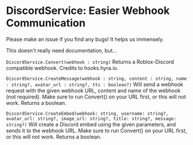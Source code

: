# DiscordService: Easier Webhook Communication

Please make an issue if you find any bugs! It helps us immensely.

This doesn't really need documentation, but...

```DiscordService.Convert(webhook : string)```
Returns a Roblox-Discord compatible webhook. Credits to hooks.hyra.io.

```DiscordService.CreateMessage(webhook : string, content : string, name : string?, avatar_url : string?, tts : boolean?)```
Will send a webhook request with the given webhook URL, content and name of the webhook (not required). Make sure to run Convert() on your URL first, or this will not work. Returns a boolean.

```DiscordService.CreateEmbed(webhook: string, username: string?, avatar_url: string?, image_url: string?, title: string?, message: string?)```
Will create a Discord embed using the given parameters, and sends it to the webhook URL. Make sure to run Convert() on your URL first, or this will not work. Returns a boolean.
